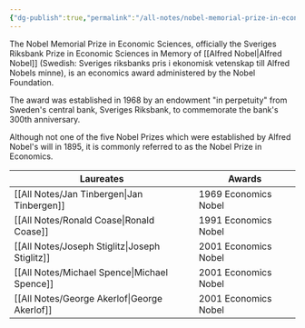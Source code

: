 ```yaml
---
{"dg-publish":true,"permalink":"/all-notes/nobel-memorial-prize-in-economic-sciences/"}
---
```


The Nobel Memorial Prize in Economic Sciences, officially the Sveriges Riksbank Prize in Economic Sciences in Memory of [[Alfred Nobel\|Alfred Nobel]] (Swedish: Sveriges riksbanks pris i ekonomisk vetenskap till Alfred Nobels minne), is an economics award administered by the Nobel Foundation.

The award was established in 1968 by an endowment "in perpetuity" from Sweden's central bank, Sveriges Riksbank, to commemorate the bank's 300th anniversary.

Although not one of the five Nobel Prizes which were established by Alfred Nobel's will in 1895, it is commonly referred to as the Nobel Prize in Economics. 

| Laureates                                         | Awards               |
| ------------------------------------------------- | -------------------- |
| [[All Notes/Jan Tinbergen\|Jan Tinbergen]]     | 1969 Economics Nobel |
| [[All Notes/Ronald Coase\|Ronald Coase]]       | 1991 Economics Nobel |
| [[All Notes/Joseph Stiglitz\|Joseph Stiglitz]] | 2001 Economics Nobel |
| [[All Notes/Michael Spence\|Michael Spence]]   | 2001 Economics Nobel |
| [[All Notes/George Akerlof\|George Akerlof]]   | 2001 Economics Nobel |
